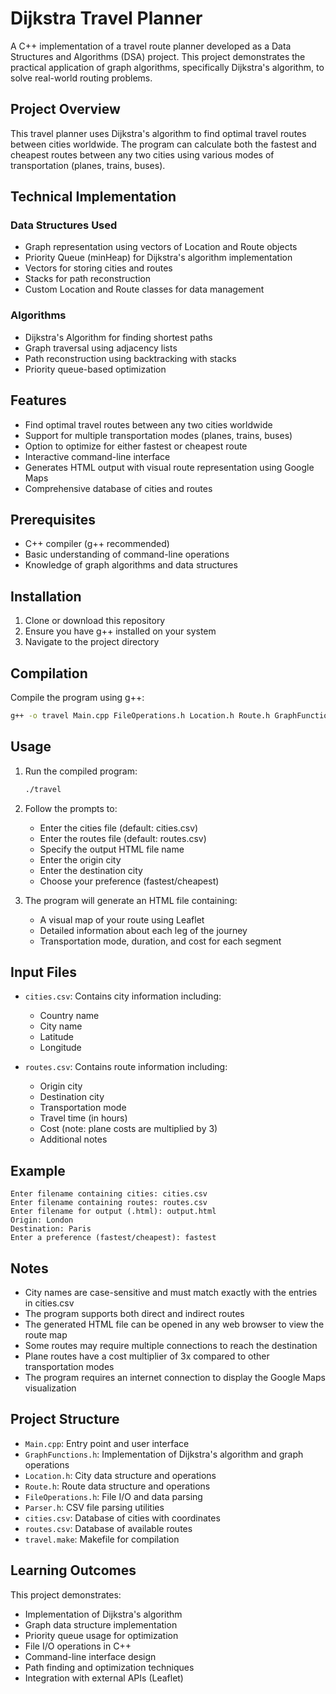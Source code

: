 # Dijkstra Travel Planner

A C++ implementation of a travel route planner developed as a Data Structures and Algorithms (DSA) project. This project demonstrates the practical application of graph algorithms, specifically Dijkstra's algorithm, to solve real-world routing problems.

## Project Overview

This travel planner uses Dijkstra's algorithm to find optimal travel routes between cities worldwide. The program can calculate both the fastest and cheapest routes between any two cities using various modes of transportation (planes, trains, buses).

## Technical Implementation

### Data Structures Used
- Graph representation using vectors of Location and Route objects
- Priority Queue (minHeap) for Dijkstra's algorithm implementation
- Vectors for storing cities and routes
- Stacks for path reconstruction
- Custom Location and Route classes for data management

### Algorithms
- Dijkstra's Algorithm for finding shortest paths
- Graph traversal using adjacency lists
- Path reconstruction using backtracking with stacks
- Priority queue-based optimization

## Features

- Find optimal travel routes between any two cities worldwide
- Support for multiple transportation modes (planes, trains, buses)
- Option to optimize for either fastest or cheapest route
- Interactive command-line interface
- Generates HTML output with visual route representation using Google Maps
- Comprehensive database of cities and routes

## Prerequisites

- C++ compiler (g++ recommended)
- Basic understanding of command-line operations
- Knowledge of graph algorithms and data structures

## Installation

1. Clone or download this repository
2. Ensure you have g++ installed on your system
3. Navigate to the project directory

## Compilation

Compile the program using g++:

```bash
g++ -o travel Main.cpp FileOperations.h Location.h Route.h GraphFunctions.h
```

## Usage

1. Run the compiled program:
   ```bash
   ./travel
   ```

2. Follow the prompts to:
   - Enter the cities file (default: cities.csv)
   - Enter the routes file (default: routes.csv)
   - Specify the output HTML file name
   - Enter the origin city
   - Enter the destination city
   - Choose your preference (fastest/cheapest)

3. The program will generate an HTML file containing:
   - A visual map of your route using Leaflet
   - Detailed information about each leg of the journey
   - Transportation mode, duration, and cost for each segment

## Input Files

- `cities.csv`: Contains city information including:
  - Country name
  - City name
  - Latitude
  - Longitude

- `routes.csv`: Contains route information including:
  - Origin city
  - Destination city
  - Transportation mode
  - Travel time (in hours)
  - Cost (note: plane costs are multiplied by 3)
  - Additional notes

## Example

```
Enter filename containing cities: cities.csv
Enter filename containing routes: routes.csv
Enter filename for output (.html): output.html
Origin: London
Destination: Paris
Enter a preference (fastest/cheapest): fastest
```

## Notes

- City names are case-sensitive and must match exactly with the entries in cities.csv
- The program supports both direct and indirect routes
- The generated HTML file can be opened in any web browser to view the route map
- Some routes may require multiple connections to reach the destination
- Plane routes have a cost multiplier of 3x compared to other transportation modes
- The program requires an internet connection to display the Google Maps visualization

## Project Structure

- `Main.cpp`: Entry point and user interface
- `GraphFunctions.h`: Implementation of Dijkstra's algorithm and graph operations
- `Location.h`: City data structure and operations
- `Route.h`: Route data structure and operations
- `FileOperations.h`: File I/O and data parsing
- `Parser.h`: CSV file parsing utilities
- `cities.csv`: Database of cities with coordinates
- `routes.csv`: Database of available routes
- `travel.make`: Makefile for compilation

## Learning Outcomes

This project demonstrates:
- Implementation of Dijkstra's algorithm
- Graph data structure implementation
- Priority queue usage for optimization
- File I/O operations in C++
- Command-line interface design
- Path finding and optimization techniques
- Integration with external APIs (Leaflet)

